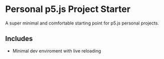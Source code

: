 # Personal p5.js Project Starter

A super minimal and comfortable starting point for p5.js personal projects.


## Includes

* Minimal dev enviroment with live reloading
